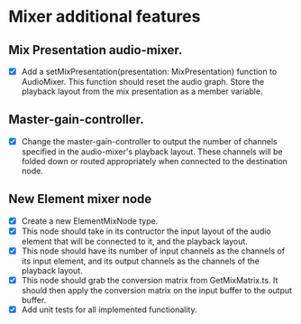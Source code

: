 # Mixer additional features

## Mix Presentation audio-mixer.

- [x] Add a setMixPresentation(presentation: MixPresentation) function to AudioMixer. This function should reset the audio graph. Store the playback layout from the mix presentation as a member variable.

## Master-gain-controller.

- [x] Change the master-gain-controller to output the number of channels specified in the audio-mixer's playback layout. These channels will be folded down or routed appropriately when connected to the destination node.

## New Element mixer node

- [x] Create a new ElementMixNode type.
- [x] This node should take in its contructor the input layout of the audio element that will be connected to it, and the playback layout.
- [x] This node should have its number of input channels as the channels of its input element, and its output channels as the channels of the playback layout.
- [x] This node should grab the conversion matrix from GetMixMatrix.ts. It should then apply the conversion matrix on the input buffer to the output buffer.
- [x] Add unit tests for all implemented functionality.

